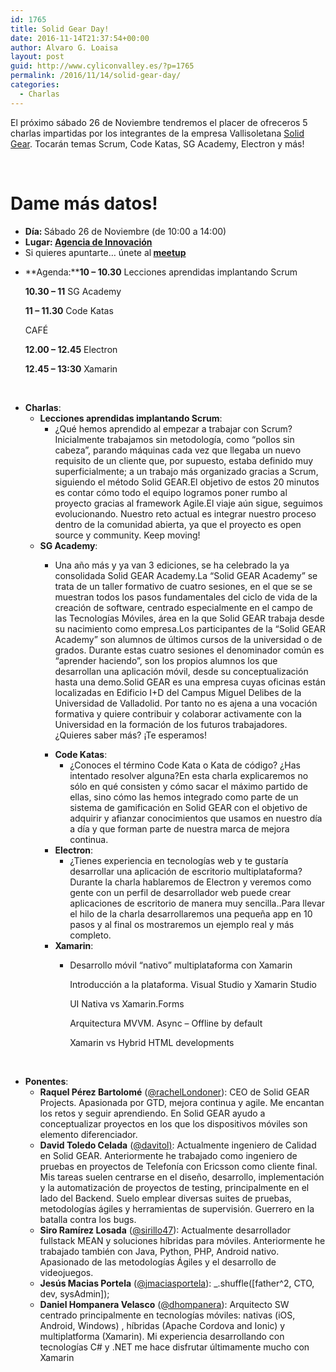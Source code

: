 ```yaml
---
id: 1765
title: Solid Gear Day!
date: 2016-11-14T21:37:54+00:00
author: Alvaro G. Loaisa
layout: post
guid: http://www.cyliconvalley.es/?p=1765
permalink: /2016/11/14/solid-gear-day/
categories:
  - Charlas
---
```

El próximo sábado 26 de Noviembre tendremos el placer de ofreceros 5 charlas impartidas por los integrantes de la empresa Vallisoletana <a title="Solid Gear" href="https://solidgeargroup.com/" target="_blank">Solid Gear</a>. Tocarán temas Scrum, Code Katas, SG Academy, Electron y más!

&nbsp;

<div class="entry-content">
  <h1>
    Dame más datos!
  </h1>
  
  <ul>
    <li>
      <strong>Día: </strong>Sábado 26 de Noviembre (de 10:00 a 14:00)
    </li>
    <li>
      <strong>Lugar: <strong><a href="https://www.google.es/maps/place/Agencia+de+Innovaci%C3%B3n/@41.618862,-4.747401,17z/data=!3m1!4b1!4m2!3m1!1s0xd476cde13c9d9df:0xc54421ea5d686678" target="_blank">Agencia de Innovación</a></strong></strong>
    </li>
    <li>
      Si quieres apuntarte… únete al<strong> <a href="https://www.meetup.com/es/Cylicon-Valley/events/235581635/?eventId=235581635" target="_blank">meetup</a></strong>
    </li>
  </ul>
</div>

  * **Agenda:****10 &#8211; 10.30** Lecciones aprendidas implantando Scrum
  
    **10.30 &#8211; 11** SG Academy
  
    **11 &#8211; 11.30** Code Katas
  
    CAFÉ
  
    **12.00 &#8211; 12.45** Electron
  
    **12.45 &#8211; 13:30** Xamarin

&nbsp;

  * **Charlas**: 
      * **Lecciones aprendidas implantando Scrum**: 
          * ¿Qué hemos aprendido al empezar a trabajar con Scrum? Inicialmente trabajamos sin metodología, como “pollos sin cabeza”, parando máquinas cada vez que llegaba un nuevo requisito de un cliente que, por supuesto, estaba definido muy superficialmente; a un trabajo más organizado gracias a Scrum, siguiendo el método Solid GEAR.El objetivo de estos 20 minutos es contar cómo todo el equipo logramos poner rumbo al proyecto gracias al framework Agile.El viaje aún sigue, seguimos evolucionando. Nuestro reto actual es integrar nuestro proceso dentro de la comunidad abierta, ya que el proyecto es open source y community. Keep moving!
      * **SG Academy**: 
          * Una año más y ya van 3 ediciones, se ha celebrado la ya consolidada Solid GEAR Academy.La “Solid GEAR Academy” se trata de un taller formativo de cuatro sesiones, en el que se se muestran todos los pasos fundamentales del ciclo de vida de la creación de software, centrado especialmente en el campo de las Tecnologías Móviles, área en la que Solid GEAR trabaja desde su nacimiento como empresa.Los participantes de la “Solid GEAR Academy” son alumnos de últimos cursos de la universidad o de grados. Durante estas cuatro sesiones el denominador común es “aprender haciendo”, son los propios alumnos los que desarrollan una aplicación móvil, desde su conceptualización hasta una demo.Solid GEAR es una empresa cuyas oficinas están localizadas en Edificio I+D del Campus Miguel Delibes de la Universidad de Valladolid. Por tanto no es ajena a una vocación formativa y quiere contribuir y colaborar activamente con la Universidad en la formación de los futuros trabajadores. 
            ¿Quieres saber más? ¡Te esperamos!</li> </ul> </li> 
            
              * **Code Katas**: 
                  * ¿Conoces el término Code Kata o Kata de código? ¿Has intentado resolver alguna?En esta charla explicaremos no sólo en qué consisten y cómo sacar el máximo partido de ellas, sino cómo las hemos integrado como parte de un sistema de gamificación en Solid GEAR con el objetivo de adquirir y afianzar conocimientos que usamos en nuestro día a día y que forman parte de nuestra marca de mejora continua.
              * **Electron**: 
                  * ¿Tienes experiencia en tecnologías web y te gustaría desarrollar una aplicación de escritorio multiplataforma?Durante la charla hablaremos de Electron y veremos como gente con un perfil de desarrollador web puede crear aplicaciones de escritorio de manera muy sencilla..Para llevar el hilo de la charla desarrollaremos una pequeña app en 10 pasos y al final os mostraremos un ejemplo real y más completo.
              * **Xamarin**: 
                  * Desarrollo móvil “nativo” multiplataforma con Xamarin
  
                    Introducción a la plataforma. Visual Studio y Xamarin Studio
  
                    UI Nativa vs Xamarin.Forms
  
                    Arquitectura MVVM. Async &#8211; Offline by default
  
                    Xamarin vs Hybrid HTML developments</ul> </li> </ul> 
            
            &nbsp;
            
              * **Ponentes**: 
                  * **Raquel Pérez Bartolomé** (<a href="https://twitter.com/rachelLondoner" target="_blank">@rachelLondoner</a>): CEO de Solid GEAR Projects. Apasionada por GTD, mejora continua y agile. Me encantan los retos y seguir aprendiendo. En Solid GEAR ayudo a conceptualizar proyectos en los que los dispositivos móviles son elemento diferenciador.
                  * **David Toledo Celada** (<a href="https://twitter.com/davitol" target="_blank">@davitol)</a>: Actualmente ingeniero de Calidad en Solid GEAR. Anteriormente he trabajado como ingeniero de pruebas en proyectos de Telefonía con Ericsson como cliente final. Mis tareas suelen centrarse en el diseño, desarrollo, implementación y la automatización de proyectos de testing, principalmente en el lado del Backend. Suelo emplear diversas suites de pruebas, metodologías ágiles y herramientas de supervisión. Guerrero en la batalla contra los bugs.
                  * **Siro Ramírez Losada** (<a href="https://twitter.com/sirillo47" target="_blank">@sirillo47</a>): Actualmente desarrollador fullstack MEAN y soluciones híbridas para móviles. Anteriormente he trabajado también con Java, Python, PHP, Android nativo. Apasionado de las metodologías Ágiles y el desarrollo de videojuegos.
                  * **Jesús Macias Portela** (<a href="https://twitter.com/jmaciasportela" target="_blank">@jmaciasportela</a>): _.shuffle([father^2, CTO, dev, sysAdmin]);
                  * **Daniel Hompanera Velasco** (<a href="https://twitter.com/dhompanera" target="_blank">@dhompanera</a>): Arquitecto SW centrado principalmente en tecnologías móviles: nativas (iOS, Android, Windows) , híbridas (Apache Cordova and Ionic) y multiplatforma (Xamarin). Mi experiencia desarrollando con tecnologías C# y .NET me hace disfrutar últimamente mucho con Xamarin
            
            &nbsp;
            
            &nbsp;